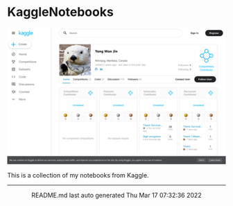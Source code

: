 # KaggleNotebooks

![KaggleProfile](./src/kaggleprofile.png)
  
This is a collection of my notebooks from Kaggle.  

<hr>
<div align="center">
README.md last auto generated Thu Mar 17 07:32:36 2022
<br>
</div>
